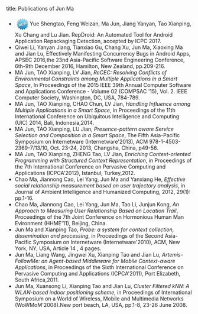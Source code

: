 title: Publications of Jun Ma
- <img src="static/img/new.jpg" width = "40" height = "40" align=center />Yue Shengtao, Feng Weizan, Ma Jun, Jiang Yanyan, Tao Xianping, Xu Chang and Lu Jian. RepDroid: An Automated Tool for Android Application Repackaging Detection, accepted by ICPC 2017.
- Qiwei Li, Yanyan Jiang, Tianxiao Gu, Chang Xu, Jun Ma, Xiaoxing Ma and Jian Lu, Effectively Manifesting Concurrency Bugs in Android Apps, APSEC 2016,the 23nd Asia-Pacific Software Engineering Conference, 6th-9th December 2016, Hamilton, New Zealand, pp.209-216.
- MA Jun, TAO Xianping, LV Jian, *ReCEC: Resolving Conflicts of Environmental Constraints among Multiple Applications in a Smart Space*,  In Proceedings of the 2015 IEEE 39th Annual Computer Software and Applications Conference - Volume 02 (COMPSAC '15), Vol. 2. IEEE Computer Society, Washington, DC, USA, 784-789. 
- MA Jun, TAO Xianping, CHAO Chun, LV Jian, *Handling Influence among Multiple Applications in a Smart Space*, in Proceedings of the 11th International Conference on Ubiquitous Intelligence and Computing (UIC) 2014, Bali, Indonesia,2014.
- MA Jun, TAO Xianping, LU Jian, *Presence-pattern aware Service Selection and Composition in a Smart Space*, The Fifth Asia-Pacific Symposium on Internetware (Internetware'2013), ACM 978-1-4503-2369-7/13/10, Oct. 23-24, 2013, Changsha, China, p49-56.
- MA Jun, TAO Xianping, ZHENG Tao, LV Jian, *Enriching Context-oriented Programming with Structured Context Representation*, in Proceedings of the 7th International Conference on Pervasive Computing and Applications (ICPCA'2012), Istanbul, Turkey,2012.
- Chao Ma, Jiannong Cao, Lei Yang, Jun Ma and Yanxiang He, *Effective social relationship measurement based on user trajectory analysis*, in Journal of Ambient Intelligence and Humanized Computing, 2012, 29(1): pp.1-16.
- Chao Ma, Jiannong Cao, Lei Yang, Jun Ma, Tao Li, Junjun Kong, *An Approach to Measuring User Relationship Based on Location Trail*, Proceedings of the 7th Joint Conference on Hormonious Human Man Evironment (HHME'11), Beijing, China.
- Jun Ma and Xianping Tao, *Probe: a system for context collection, dissemination and processing*, in Proceedings of the Second Asia-Pacific Symposium on Internetware (Internetware'2010), ACM, New York, NY, USA, Article 14 , 4 pages.
- Jun Ma, Liang Wang, Jingwei Xu, Xianping Tao and Jian Lu, *Artemis-FollowMe: an Agent-based Middleware for Mobile Context-aware Applications*, in Proceedings of the Sixth International Conference on Pervasive Computing and Applications (ICPCA'2011), Port Elizabeth, South Africa,2011.
- Jun Ma, Xuansong Li, Xianping Tao and Jian Lu, *Cluster Filtered kNN: A WLAN-based indoor positioning scheme*, in Proceedings of International Symposium on a World of Wireless, Mobile and Multimedia Networks (WoWMoM'2008).New port beach, LA, USA, pp.1-8, 23-26 June 2008.
